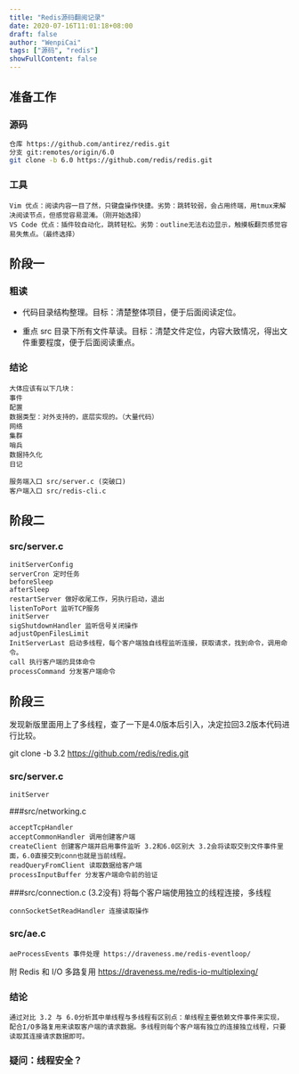 ```yaml
---
title: "Redis源码翻阅记录"
date: 2020-07-16T11:01:18+08:00
draft: false
author: "WenpiCai"
tags: ["源码", "redis"]
showFullContent: false
---
```


## 准备工作

### 源码

```bash
仓库 https://github.com/antirez/redis.git
分支 git:remotes/origin/6.0
git clone -b 6.0 https://github.com/redis/redis.git
```

### 工具

```
Vim 优点：阅读内容一目了然，只键盘操作快捷。劣势：跳转较弱，会占用终端，用tmux来解决阅读节点，但感觉容易混淆。（刚开始选择）
VS Code 优点：插件较自动化，跳转轻松。劣势：outline无法右边显示，触摸板翻页感觉容易失焦点。（最终选择）
```

## 阶段一

### 粗读

* 代码目录结构整理。目标：清楚整体项目，便于后面阅读定位。

* 重点 src 目录下所有文件草读。目标：清楚文件定位，内容大致情况，得出文件重要程度，便于后面阅读重点。

### 结论

```
大体应该有以下几块：
事件
配置
数据类型：对外支持的，底层实现的。（大量代码）
网络
集群
哨兵
数据持久化
日记

服务端入口 src/server.c (突破口)
客户端入口 src/redis-cli.c
```

## 阶段二

### src/server.c

```
initServerConfig
serverCron 定时任务
beforeSleep 
afterSleep
restartServer 做好收尾工作，另执行启动，退出
listenToPort 监听TCP服务
initServer
sigShutdownHandler 监听信号关闭操作
adjustOpenFilesLimit 
InitServerLast 启动多线程，每个客户端独自线程监听连接，获取请求，找到命令，调用命令。
call 执行客户端的具体命令
processCommand 分发客户端命令
```

## 阶段三

发现新版里面用上了多线程，查了一下是4.0版本后引入，决定拉回3.2版本代码进行比较。

git clone -b 3.2 https://github.com/redis/redis.git

### src/server.c

```
initServer
```

###src/networking.c

```
acceptTcpHandler
acceptCommonHandler 调用创建客户端
createClient 创建客户端并启用事件监听 3.2和6.0区别大 3.2会将读取交到文件事件里面，6.0直接交到conn也就是当前线程。
readQueryFromClient 读取数据给客户端
processInputBuffer 分发客户端命令前的验证
```

###src/connection.c (3.2没有) 将每个客户端使用独立的线程连接，多线程

```
connSocketSetReadHandler 连接读取操作
```

### src/ae.c

```
aeProcessEvents 事件处理 https://draveness.me/redis-eventloop/
```

附 Redis 和 I/O 多路复用 https://draveness.me/redis-io-multiplexing/

### 结论

```
通过对比 3.2 与 6.0分析其中单线程与多线程有区别点：单线程主要依赖文件事件来实现，配合I/O多路复用来读取客户端的请求数据。多线程则每个客户端有独立的连接独立线程，只要读取其连接请求数据即可。
```

### 疑问：线程安全？

